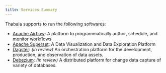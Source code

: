 ```yaml
---
title: Services Summary
---
```


Thabala supports to run the following softwares:
* [Apache Airflow](/services/airflow/about): A platform to programmatically author, schedule, and monitor workflows 
* [Apache Superset](/services/superset/about): A Data Visualization and Data Exploration Platform 
* [Dagster](https://dagster.io/): *(in review)* An orchestration platform for the development, production, and observation of data assets. 
* [Debezium](https://debezium.io/): *(in review)* A distributed platform for change data capture of variety of databases.
